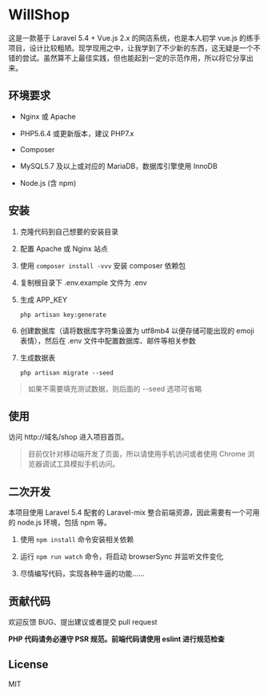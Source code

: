 # WillShop

这是一款基于 Laravel 5.4 + Vue.js 2.x 的网店系统，也是本人初学 vue.js 的练手项目，设计比较粗陋。现学现用之中，让我学到了不少新的东西，这无疑是一个不错的尝试。虽然算不上最佳实践，但也能起到一定的示范作用，所以将它分享出来。

## 环境要求

- Nginx 或 Apache

- PHP5.6.4 或更新版本，建议 PHP7.x

- Composer

- MySQL5.7 及以上或对应的 MariaDB，数据库引擎使用 InnoDB

- Node.js (含 npm)

## 安装

1. 克隆代码到自己想要的安装目录

2. 配置 Apache 或 Nginx 站点

3. 使用 `composer install -vvv` 安装 composer 依赖包

4. 复制根目录下 .env.example 文件为 .env

5. 生成 APP_KEY

    ```shell
    php artisan key:generate
    ```

6. 创建数据库（请将数据库字符集设置为 utf8mb4 以便存储可能出现的 emoji 表情），然后在 .env 文件中配置数据库、邮件等相关参数

7. 生成数据表

    ```shell
    php artisan migrate --seed
    ```
> 如果不需要填充测试数据，则后面的 --seed 选项可省略

## 使用

访问 http://域名/shop 进入项目首页。

> 目前仅针对移动端开发了页面，所以请使用手机访问或者使用 Chrome 浏览器调试工具模拟手机访问。

## 二次开发

本项目使用 Laravel 5.4 配套的 Laravel-mix 整合前端资源，因此需要有一个可用的 node.js 环境，包括 npm 等。

1. 使用 `npm install` 命令安装相关依赖

2. 运行 `npm run watch` 命令，将启动 browserSync 并监听文件变化

3. 尽情编写代码，实现各种牛逼的功能……

## 贡献代码

欢迎反馈 BUG、提出建议或者提交 pull request

**PHP 代码请务必遵守 PSR 规范。前端代码请使用 eslint 进行规范检查**

## License

MIT